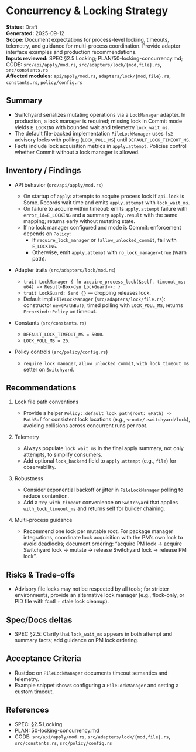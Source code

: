 # Concurrency & Locking Strategy

**Status:** Draft  
**Generated:** 2025-09-12  
**Scope:** Document expectations for process-level locking, timeouts, telemetry, and guidance for multi-process coordination. Provide adapter interface examples and production recommendations.  
**Inputs reviewed:** SPEC §2.5 Locking; PLAN/50-locking-concurrency.md; CODE: `src/api/apply/mod.rs`, `src/adapters/lock/{mod,file}.rs`, `src/constants.rs`  
**Affected modules:** `api/apply/mod.rs`, `adapters/lock/{mod,file}.rs`, `constants.rs`, `policy/config.rs`

## Summary

- Switchyard serializes mutating operations via a `LockManager` adapter. In production, a lock manager is required; missing lock in Commit mode yields `E_LOCKING` with bounded wait and telemetry `lock_wait_ms`.
- The default file-backed implementation `FileLockManager` uses `fs2` advisory locks with polling (`LOCK_POLL_MS`) until `DEFAULT_LOCK_TIMEOUT_MS`.
- Facts include lock acquisition metrics in `apply.attempt`. Policies control whether Commit without a lock manager is allowed.

## Inventory / Findings

- API behavior (`src/api/apply/mod.rs`)
  - On startup of `apply`: attempts to acquire process lock if `api.lock` is Some. Records wait time and emits `apply.attempt` with `lock_wait_ms`.
  - On failure to acquire within timeout: emits `apply.attempt` failure with `error_id=E_LOCKING` and a summary `apply.result` with the same mapping; returns early without mutating state.
  - If no lock manager configured and mode is Commit: enforcement depends on `Policy`:
    - If `require_lock_manager` or `!allow_unlocked_commit`, fail with `E_LOCKING`.
    - Otherwise, emit `apply.attempt` with `no_lock_manager=true` (warn path).

- Adapter traits (`src/adapters/lock/mod.rs`)
  - `trait LockManager { fn acquire_process_lock(&self, timeout_ms: u64) -> Result<Box<dyn LockGuard>>; }`
  - `trait LockGuard: Send {}` — dropping releases lock.
  - Default impl `FileLockManager` (`src/adapters/lock/file.rs`): constructor `new(PathBuf)`, timed polling with `LOCK_POLL_MS`, returns `ErrorKind::Policy` on timeout.

- Constants (`src/constants.rs`)
  - `DEFAULT_LOCK_TIMEOUT_MS = 5000`.
  - `LOCK_POLL_MS = 25`.

- Policy controls (`src/policy/config.rs`)
  - `require_lock_manager`, `allow_unlocked_commit`, `with_lock_timeout_ms` setter on `Switchyard`.

## Recommendations

1. Lock file path conventions
   - Provide a helper `Policy::default_lock_path(root: &Path) -> PathBuf` for consistent lock locations (e.g., `<root>/.switchyard/lock`), avoiding collisions across concurrent runs per root.

2. Telemetry
   - Always populate `lock_wait_ms` in the final apply summary, not only attempts, to simplify consumers.
   - Add optional `lock_backend` field to `apply.attempt` (e.g., `file`) for observability.

3. Robustness
   - Consider exponential backoff or jitter in `FileLockManager` polling to reduce contention.
   - Add a `try_with_timeout` convenience on `Switchyard` that applies `with_lock_timeout_ms` and returns self for builder chaining.

4. Multi-process guidance
   - Recommend one lock per mutable root. For package manager integrations, coordinate lock acquisition with the PM’s own lock to avoid deadlocks; document ordering: “acquire PM lock → acquire Switchyard lock → mutate → release Switchyard lock → release PM lock”.

## Risks & Trade-offs

- Advisory file locks may not be respected by all tools; for stricter environments, provide an alternative lock manager (e.g., flock-only, or PID file with fcntl + stale lock cleanup).

## Spec/Docs deltas

- SPEC §2.5: Clarify that `lock_wait_ms` appears in both attempt and summary facts; add guidance on PM lock ordering.

## Acceptance Criteria

- Rustdoc on `FileLockManager` documents timeout semantics and telemetry.
- Example snippet shows configuring a `FileLockManager` and setting a custom timeout.

## References

- SPEC: §2.5 Locking
- PLAN: 50-locking-concurrency.md
- CODE: `src/api/apply/mod.rs`, `src/adapters/lock/{mod,file}.rs`, `src/constants.rs`, `src/policy/config.rs`

